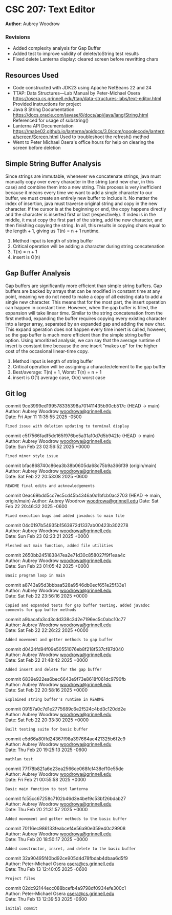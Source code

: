 # CSC 207: Text Editor

**Author**: Aubrey Woodrow

### Revisions
- Added complexity analysis for Gap Buffer
- Added test to improve validity of delete/toString test results
- Fixed delete Lanterna display: cleared screen before rewritting chars

## Resources Used

+ Code constructed with JDK23 using Apache NetBeans 22 and 24
+ TTAP: Data Structures—Lab Manual by Peter-Michael Osera
    https://osera.cs.grinnell.edu/ttap/data-structures-labs/text-editor.html
    Provided instructions for project
+ Java 8 String Documentation
    https://docs.oracle.com/javase/8/docs/api/java/lang/String.html
    Referenced for usage of substring()
+ Lanterna API Documentation
    https://mabe02.github.io/lanterna/apidocs/3.0/com/googlecode/lanterna/screen/Screen.html 
    Used to troubleshoot the refresh() method
+ Went to Peter Michael Osera's office hours for help on clearing the screen before deletion


## Simple String Buffer Analysis
Since strings are immutable, whenever we concatenate strings, java must manually copy
over every character in the string (and new char, in this case) and combine them into a new
string. This process is very inefficient because it means every time we want to add a single
character to our buffer, we must create an entirely new buffer to include it. No matter the
index of insertion, java must traverse original string and copy in the new character. If the 
cursor is at the beginning or end, the copy happens directly and the character is inserted
first or last (respectively). If index is in the middle, it must copy the first part of the
string, add the new character, and then finishing copying the string. In all, this results
in copying chars equal to the length + 1, giving us T(n) = n + 1 runtime.

1. Method input is length of string buffer
2. Critical operation will be adding a character during string concatenation
3. T(n) = n + 1
4. insert is O(n)

## Gap Buffer Analysis
Gap buffers are significantly more efficient than simple string buffers. Gap buffers are backed
by arrays that can be modified in constant time at any point, meaning we do not need to make
a copy of all existing data to add a single new character. This means that for the most part,
the insert operation can happen in constant time. However, when the gap buffer is filled,
the expansion will take linear time. Similar to the string concatenation from the first method,
expanding the buffer requires copying every existing character into a larger array, separated
by an expanded gap and adding the new char. This expand operation does not happen every
time insert is called, however, so the gap buffer is much more efficient than the simple
string buffer option. Using amoritized analysis, we can say that the average runtime
of insert is constant time because the one insert "makes up" for the higher cost
of the occasional linear-time copy.
1. Method input is length of string buffer
2. Critical operation will be assigning a character/element to the gap buffer
3. Best/average: T(n) = 1, Worst: T(n) = n + 1
4. insert is O(1) average case, O(n) worst case

## Git log
commit 9ce3999ed199578335398a701411435b90cb517c (HEAD -> main)                                                                                       
Author: Aubrey Woodrow <woodrowa@grinnell.edu>                                                                                                       
Date:   Fri Apr 11 11:35:55 2025 -0500                                                                                                               
                                                                                                                                                     
    Fixed issue with deletion updating to terminal display    

commit c5f7566fadf5dc165f976be5a31a10d7d5b942fc (HEAD -> main)                                                                                                                
Author: Aubrey Woodrow <woodrowa@grinnell.edu>                                                                                                                                
Date:   Sun Feb 23 02:56:52 2025 +0000                                                                                                                                        
                                                                                                                                                                              
    Fixed minor style issue                                                                                                                                                   
                                                                                                                                                                              
commit bfac868740c86ea3b38b0605da68c75b9a366f39 (origin/main)                                                                                                                 
Author: Aubrey Woodrow <woodrowa@grinnell.edu>                                                                                                                                
Date:   Sat Feb 22 20:53:08 2025 -0600                                                                                                                                        
                                                                                                                                                                              
    README final edits and acknowledgements

commit 0eac69bdd5cc7ec5cd45b4346a0d1bfcb0ac2703 (HEAD -> main, origin/main)
Author: Aubrey Woodrow <woodrowa@grinnell.edu>
Date:   Sat Feb 22 20:46:32 2025 -0600

    Fixed execution bugs and added javadocs to main file

commit 04c0197b54935b1563972d1337ab00423b302278                                                                                                               
Author: Aubrey Woodrow <woodrowa@grinnell.edu>                                                                                                                
Date:   Sun Feb 23 02:23:21 2025 +0000                                                                                                                        
                                                                                                                                                              
    Fleshed out main function, added file utilities                                                                                                           
                                                                                                                                                              
commit 2650bb245183847ea2e71d30c858027f9f1eaa4c                                                                                                               
Author: Aubrey Woodrow <woodrowa@grinnell.edu>                                                                                                                
Date:   Sun Feb 23 01:05:42 2025 +0000                                                                                                                        
                                                                                                                                                              
    Basic program loop in main                                                                                                                                
                                                                                                                                                              
commit a8743a95d3bbbaa528a9546db0ecf651e25f33e1                                                                                                               
Author: Aubrey Woodrow <woodrowa@grinnell.edu>                                                                                                                
Date:   Sat Feb 22 23:56:16 2025 +0000                                                                                                                        
                                                                                                                                                              
    Copied and expanded tests for gap buffer testing, added javadoc comments for gap buffer methods                                                           
                                                                                                                                                              
commit a9bacafa3cd3cdd338c3d2e7196ec5c0abc10c77                                                                                                               
Author: Aubrey Woodrow <woodrowa@grinnell.edu>                                                                                                                
Date:   Sat Feb 22 22:26:22 2025 +0000                                                                                                                        
                                                                                                                                                              
    Added movement and getter methods to gap buffer                                                                                                           
                                                                                                                                                              
commit d0424fd94f09e50551076eb8f218f537cf87d040                                                                                                               
Author: Aubrey Woodrow <woodrowa@grinnell.edu>                                                                                                                
Date:   Sat Feb 22 21:48:42 2025 +0000                                                                                                                        
                                                                                                                                                              
    Added insert and delete for the gap buffer                                                                                                                
                                                                                                                                                              
commit 6839e922ea6bec6643e9f73e8618f061dc9790fb                                                                                                               
Author: Aubrey Woodrow <woodrowa@grinnell.edu>                                                                                                                
Date:   Sat Feb 22 20:58:16 2025 +0000                                                                                                                        
                                                                                                                                                              
    Explained string buffer's runtime in README                                                                                                               
                                                                                                                                                              
commit 09157a0c7d1e2775689c6e2f524c4bd3c120dd2e                                                                                                               
Author: Aubrey Woodrow <woodrowa@grinnell.edu>                                                                                                                
Date:   Sat Feb 22 20:33:30 2025 +0000                                                                                                                        
                                                                                                                                                              
    Built testing suite for basic buffer                                                                                                                      
                                                                                                                                                              
commit e5d66a80ffd24367f98a397664ae421325b6f2c9                                                                                                               
Author: Aubrey Woodrow <woodrowa@grinnell.edu>                                                                                                                
Date:   Thu Feb 20 19:25:13 2025 -0600                                                                                                                        
                                                                                                                                                              
    mathlan test                                                                                                                                              
                                                                                                                                                              
commit 77f78b821a6e23ea2566ce068fcf438ef10e55de                                                                                                               
Author: Aubrey Woodrow <woodrowa@grinnell.edu>                                                                                                                
Date:   Fri Feb 21 00:55:58 2025 +0000                                                                                                                        
                                                                                                                                                              
    Basic main function to test lanterna                                                                                                                      
                                                                                                                                                              
commit fc55cc67258c7102b46d3e4bef9c53bf26bdab27                                                                                                               
Author: Aubrey Woodrow <woodrowa@grinnell.edu>                                                                                                                
Date:   Thu Feb 20 21:31:57 2025 +0000                                                                                                                        
                                                                                                                                                              
    Added movement and getter methods to the basic buffer                                                                                                     
                                                                                                                                                              
commit 70116ec986133feabcef4e56a90e359e40c29908                                                                                                               
Author: Aubrey Woodrow <woodrowa@grinnell.edu>                                                                                                                
Date:   Thu Feb 20 18:50:17 2025 +0000                                                                                                                        
                                                                                                                                                              
    Added constructor, insret, and delete to the basic buffer                                                                                                 
                                                                                                                                                              
commit 32a90495f40bd92ce905d4d78fbdab4dbaa6d5f9                                                                                                               
Author: Peter-Michael Osera <osera@cs.grinnell.edu>                                                                                                           
Date:   Thu Feb 13 12:40:05 2025 -0600                                                                                                                        
                                                                                                                                                              
    Project files                                                                                                                                             
                                                                                                                                                              
commit 02dc92144ecc088bcefb4a9798df0934efe300c1                                                                                                               
Author: Peter-Michael Osera <osera@cs.grinnell.edu>                                                                                                           
Date:   Thu Feb 13 12:39:53 2025 -0600                                                                                                                        
                                                                                                                                                              
    initial commit 